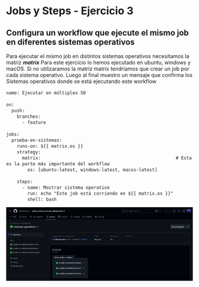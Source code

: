 # Jobs y Steps - Ejercicio 3

## Configura un workflow que ejecute el mismo job en diferentes sistemas operativos

Para ejecutar el mismo job en distintos sistemas operativos necesitamos la matriz ***matrix***
Para este ejercicio lo hemos ejecutado en ubuntu, windows y macOS. Si no utilizaramos la matriz matrix tendriamos que crear un job por cada sistema operativo.
Luego al final muestro un mensaje que confirma los Sistemas operativos donde se está ejecutando este workflow

```
name: Ejecutar en múltiples SO

on:
  push:
    branches:
      - feature

jobs:
  prueba-en-sistemas:
    runs-on: ${{ matrix.os }}
    strategy:
      matrix:                                                   # Esta es la parte más importante del workflow
        os: [ubuntu-latest, windows-latest, macos-latest]

    steps:
      - name: Mostrar sistema operativo
        run: echo "Este job está corriendo en ${{ matrix.os }}"
        shell: bash
```

![alt text](../../auxiliar/jobs3.png)